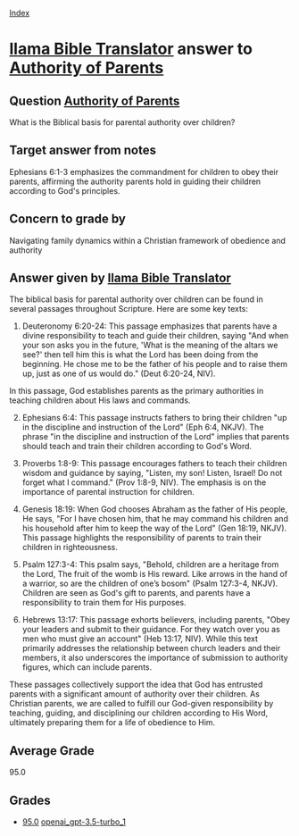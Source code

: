 
[Index](../../../index.md)
# [llama Bible Translator](../../answering_models/llama_Bible_Translator.md) answer to [Authority of Parents](../../questions/Authority_of_Parents.md)

## Question [Authority of Parents](../../questions/Authority_of_Parents.md)
What is the Biblical basis for parental authority over children?

## Target answer from notes
Ephesians 6:1-3 emphasizes the commandment for children to obey their parents, affirming the authority parents hold in guiding their children according to God's principles.

## Concern to grade by
Navigating family dynamics within a Christian framework of obedience and authority

## Answer given by [llama Bible Translator](../../answering_models/llama_Bible_Translator.md)
The biblical basis for parental authority over children can be found in several passages throughout Scripture. Here are some key texts:

1. Deuteronomy 6:20-24: This passage emphasizes that parents have a divine responsibility to teach and guide their children, saying "And when your son asks you in the future, 'What is the meaning of the altars we see?' then tell him this is what the Lord has been doing from the beginning. He chose me to be the father of his people and to raise them up, just as one of us would do." (Deut 6:20-24, NIV).

In this passage, God establishes parents as the primary authorities in teaching children about His laws and commands.

2. Ephesians 6:4: This passage instructs fathers to bring their children "up in the discipline and instruction of the Lord" (Eph 6:4, NKJV). The phrase "in the discipline and instruction of the Lord" implies that parents should teach and train their children according to God's Word.

3. Proverbs 1:8-9: This passage encourages fathers to teach their children wisdom and guidance by saying, "Listen, my son! Listen, Israel! Do not forget what I command." (Prov 1:8-9, NIV). The emphasis is on the importance of parental instruction for children.

4. Genesis 18:19: When God chooses Abraham as the father of His people, He says, "For I have chosen him, that he may command his children and his household after him to keep the way of the Lord" (Gen 18:19, NKJV). This passage highlights the responsibility of parents to train their children in righteousness.

5. Psalm 127:3-4: This psalm says, "Behold, children are a heritage from the Lord, The fruit of the womb is His reward. Like arrows in the hand of a warrior, so are the children of one’s bosom" (Psalm 127:3-4, NKJV). Children are seen as God's gift to parents, and parents have a responsibility to train them for His purposes.

6. Hebrews 13:17: This passage exhorts believers, including parents, "Obey your leaders and submit to their guidance. For they watch over you as men who must give an account" (Heb 13:17, NIV). While this text primarily addresses the relationship between church leaders and their members, it also underscores the importance of submission to authority figures, which can include parents.

These passages collectively support the idea that God has entrusted parents with a significant amount of authority over their children. As Christian parents, we are called to fulfill our God-given responsibility by teaching, guiding, and disciplining our children according to His Word, ultimately preparing them for a life of obedience to Him.

## Average Grade
95.0

## Grades
 * [95.0](./Authority_of_Parents_grades/openai_gpt-3.5-turbo_1.md) [openai_gpt-3.5-turbo_1](../../grading_models/openai_gpt-3.5-turbo_1.md)
